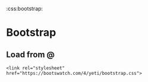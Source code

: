 :css:bootstrap:

# Bootstrap

## Load from @

<!---->

    <link rel="stylesheet" href="https://bootswatch.com/4/yeti/bootstrap.css">
